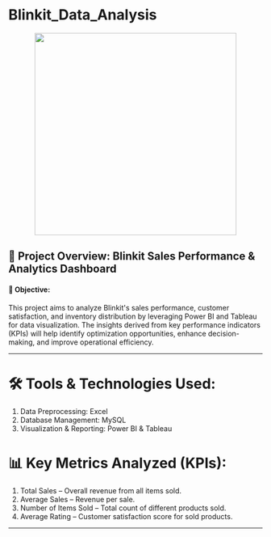 # Blinkit_Data_Analysis

<p align="center"><img src="https://media.licdn.com/dms/image/v2/D5622AQF9xDHY0nxNFg/feedshare-shrink_2048_1536/feedshare-shrink_2048_1536/0/1708484989759?e=2147483647&v=beta&t=J7nrSbZDm5aWXA5A7x2yKLVjRLMShpCf0YA-auLnNYw" width="400"></p>

## 📌 Project Overview: **Blinkit Sales Performance & Analytics Dashboard**

#### 🎯 Objective:
  This project aims to analyze Blinkit's sales performance, customer satisfaction, and inventory distribution by leveraging Power BI and Tableau for data visualization. The insights derived from key performance indicators (KPIs) will help identify optimization opportunities, enhance decision-making, and improve operational efficiency.

---

# 🛠️ Tools & Technologies Used:
   1. Data Preprocessing: Excel
   2. Database Management: MySQL
   3. Visualization & Reporting: Power BI & Tableau
      

# 📊 Key Metrics Analyzed (KPIs):
  1. Total Sales – Overall revenue from all items sold.
  2. Average Sales – Revenue per sale.
  3. Number of Items Sold – Total count of different products sold.
  4. Average Rating – Customer satisfaction score for sold products.

---



